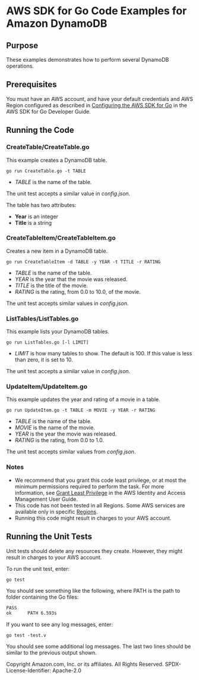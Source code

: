 # AWS SDK for Go Code Examples for Amazon DynamoDB

## Purpose

These examples demonstrates how to perform several DynamoDB operations.

## Prerequisites

You must have an AWS account, and have your default credentials and AWS Region
configured as described in
[Configuring the AWS SDK for Go](https://docs.aws.amazon.com/sdk-for-go/v1/developer-guide/configuring-sdk.html)
in the AWS SDK for Go Developer Guide.

## Running the Code

### CreateTable/CreateTable.go

This example creates a DynamoDB table.

`go run CreateTable.go -t TABLE`

- _TABLE_ is the name of the table.

The unit test accepts a similar value in _config.json_.

The table has two attributes:

- **Year** is an integer
- **Title** is a string

### CreateTableItem/CreateTableItem.go

Creates a new item in a DynamoDB table.

`go run CreateTableItem -d TABLE -y YEAR -t TITLE -r RATING`

- _TABLE_ is the name of the table.
- _YEAR_ is the year that the movie was released.
- _TITLE_ is the title of the movie.
- _RATING_ is the rating, from 0.0 to 10.0, of the movie.

The unit test accepts similar values in _config.json_.

### ListTables/ListTables.go

This example lists your DynamoDB tables.

`go run ListTables.go [-l LIMIT]`

- _LIMIT_ is how many tables to show.
  The default is 100.
  If this value is less than zero,
  it is set to 10.

The unit test accepts a similar value in _config.json_.

### UpdateItem/UpdateItem.go

This example updates the year and rating of a movie in a table.

`go run UpdateItem.go -t TABLE -m MOVIE -y YEAR -r RATING`

- _TABLE_ is the name of the table.
- _MOVIE_ is the name of the movie.
- _YEAR_ is the year the movie was released.
- _RATING_ is the rating, from 0.0 to 1.0.

The unit test accepts similar values from _config.json_.

### Notes

- We recommend that you grant this code least privilege,
  or at most the minimum permissions required to perform the task.
  For more information, see
  [Grant Least Privilege](https://docs.aws.amazon.com/IAM/latest/UserGuide/best-practices.html#grant-least-privilege)
  in the AWS Identity and Access Management User Guide.
- This code has not been tested in all Regions.
  Some AWS services are available only in specific
  [Regions](https://aws.amazon.com/about-aws/global-infrastructure/regional-product-services).
- Running this code might result in charges to your AWS account.

## Running the Unit Tests

Unit tests should delete any resources they create.
However, they might result in charges to your
AWS account.

To run the unit test, enter:

`go test`

You should see something like the following,
where PATH is the path to folder containing the Go files:

```sh
PASS
ok      PATH 6.593s
```

If you want to see any log messages, enter:

`go test -test.v`

You should see some additional log messages.
The last two lines should be similar to the previous output shown.

Copyright Amazon.com, Inc. or its affiliates. All Rights Reserved. SPDX-License-Identifier: Apache-2.0
